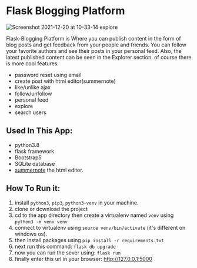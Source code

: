 # Flask Blogging Platform
![Screenshot 2021-12-20 at 10-33-14 explore](https://user-images.githubusercontent.com/71011395/146785396-41bae187-b7c2-4659-8b32-e6aa164b0a5d.png)

Flask-Blogging Platform is Where you can publish content in the form of blog posts and get feedback from your people and friends.
You can follow your favorite authors and see their posts in your personal feed. Also, the latest published content can be seen in the Explorer section.
of course there is more cool features.

- password reset using email
- create post with html editor(summernote)
- like/unlike ajax
- follow/unfollow
- personal feed
- explore
- search users


## Used In This App:
- python3.8
- flask framework
- Bootstrap5
- SQLite database
- [summernote](https://summernote.org/) the html editor.


## How To Run it:
1. install ```python3```, ```pip3```, ```python3-venv``` in your machine.
2. clone or download the project
3. cd to the app directory then create a virtualenv named ```venv``` using ```python3 -m venv venv```
4. connect to virtualenv using ```source venv/bin/activate``` (it's different on windows os).
5. then install packages using ```pip install -r requirements.txt```
6. next run this command: ```flask db upgrade```
7. now you can run the sever using: ```flask run```
8. finally enter this url in your browser: http://127.0.0.1:5000
